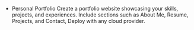 - Personal Portfolio Create a portfolio website showcasing your skills, projects, and experiences. Include sections such as About Me, Resume, Projects, and Contact, Deploy with any cloud provider.
